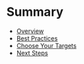 # Summary

* [Overview](README.md)
* [Best Practices](1-best-practices.md)
* [Choose Your Targets](2-choosing-your-targets.md)
* [Next Steps](3-next-steps.md)

